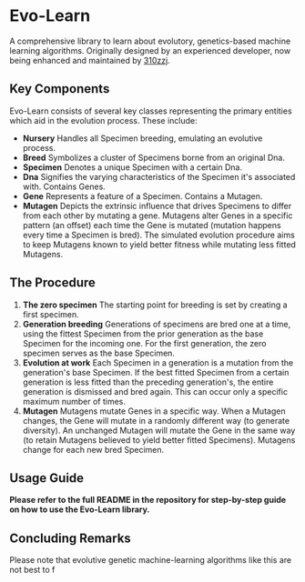 # Evo-Learn
A comprehensive library to learn about evolutory, genetics-based machine learning algorithms. Originally designed by an experienced developer, now being enhanced and maintained by [310zzj](https://github.com/310zzj).

## Key Components
Evo-Learn consists of several key classes representing the primary entities which aid in the evolution process. These include:
- **Nursery** Handles all Specimen breeding, emulating an evolutive process.
- **Breed** Symbolizes a cluster of Specimens borne from an original Dna.
- **Specimen** Denotes a unique Specimen with a certain Dna.
- **Dna** Signifies the varying characteristics of the Specimen it's associated with. Contains Genes.
- **Gene** Represents a feature of a Specimen. Contains a Mutagen.
- **Mutagen** Depicts the extrinsic influence that drives Specimens to differ from each other by mutating a gene. Mutagens alter Genes in a specific pattern (an offset) each time the Gene is mutated (mutation happens every time a Specimen is bred). The simulated evolution procedure aims to keep Mutagens known to yield better fitness while mutating less fitted Mutagens.

## The Procedure
1. **The zero specimen** The starting point for breeding is set by creating a first specimen. 
2. **Generation breeding** Generations of specimens are bred one at a time, using the fittest Specimen from the prior generation as the base Specimen for the incoming one. For the first generation, the zero specimen serves as the base Specimen.
3. **Evolution at work** Each Specimen in a generation is a mutation from the generation's base Specimen. If the best fitted Specimen from a certain generation is less fitted than the preceding generation's, the entire generation is dismissed and bred again. This can occur only a specific maximum number of times.
4. **Mutagen** Mutagens mutate Genes in a specific way. When a Mutagen changes, the Gene will mutate in a randomly different way (to generate diversity). An unchanged Mutagen will mutate the Gene in the same way (to retain Mutagens believed to yield better fitted Specimens). Mutagens change for each new bred Specimen.

## Usage Guide
**Please refer to the full README in the repository for step-by-step guide on how to use the Evo-Learn library.**

## Concluding Remarks
Please note that evolutive genetic machine-learning algorithms like this are not best to f